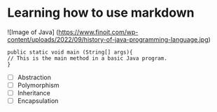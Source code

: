 # Learning how to use markdown

![Image of Java] (https://www.finoit.com/wp-content/uploads/2022/09/history-of-java-programming-language.jpg)


```
public static void main (String[] args){
// This is the main method in a basic Java program.
}
```
- [ ] Abstraction
- [ ] Polymorphism
- [ ] Inheritance
- [ ] Encapsulation
